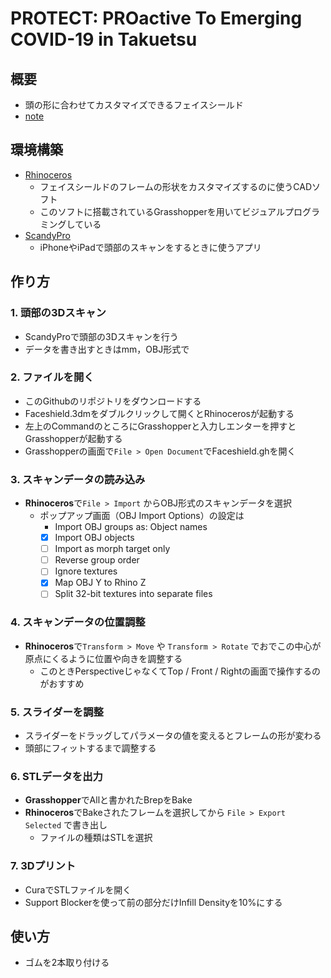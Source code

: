 # PROTECT: PROactive To Emerging COVID-19 in Takuetsu
## 概要
- 頭の形に合わせてカスタマイズできるフェイスシールド
- [note](https://note.com/fm_protect/m/m63ef56b8f55f)

## 環境構築
- [Rhinoceros](https://www.rhino3d.co.jp/)
  - フェイスシールドのフレームの形状をカスタマイズするのに使うCADソフト
  - このソフトに搭載されているGrasshopperを用いてビジュアルプログラミングしている
- [ScandyPro](https://www.scandy.co/apps/scandy-pro)
  - iPhoneやiPadで頭部のスキャンをするときに使うアプリ

## 作り方
### 1. 頭部の3Dスキャン
- ScandyProで頭部の3Dスキャンを行う
- データを書き出すときはmm，OBJ形式で

### 2. ファイルを開く
- このGithubのリポジトリをダウンロードする
- Faceshield.3dmをダブルクリックして開くとRhinocerosが起動する
- 左上のCommandのところにGrasshopperと入力しエンターを押すとGrasshopperが起動する
- Grasshopperの画面で`File > Open Document`でFaceshield.ghを開く

### 3. スキャンデータの読み込み
- **Rhinoceros**で`File > Import` からOBJ形式のスキャンデータを選択
  - ポップアップ画面（OBJ Import Options）の設定は
    - Import OBJ groups as: Object names
    - [x] Import OBJ objects
    - [ ] Import as morph target only
    - [ ] Reverse group order
    - [ ] Ignore textures
    - [x] Map OBJ Y to Rhino Z
    - [ ] Split 32-bit textures into separate files

### 4. スキャンデータの位置調整
- **Rhinoceros**で`Transform > Move` や `Transform > Rotate` でおでこの中心が原点にくるように位置や向きを調整する
  - このときPerspectiveじゃなくてTop / Front / Rightの画面で操作するのがおすすめ

### 5. スライダーを調整
- スライダーをドラッグしてパラメータの値を変えるとフレームの形が変わる
- 頭部にフィットするまで調整する

### 6. STLデータを出力
- **Grasshopper**でAllと書かれたBrepをBake
- **Rhinoceros**でBakeされたフレームを選択してから `File > Export Selected` で書き出し
  - ファイルの種類はSTLを選択

### 7. 3Dプリント
- CuraでSTLファイルを開く
- Support Blockerを使って前の部分だけInfill Densityを10%にする

## 使い方
- ゴムを2本取り付ける
